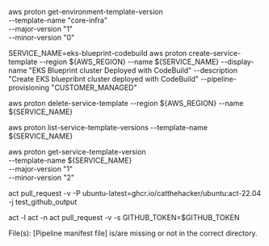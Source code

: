 aws proton get-environment-template-version \
 --template-name "core-infra" \
 --major-version "1" \
 --minor-version "0"

SERVICE_NAME=eks-blueprint-codebuild
aws proton create-service-template --region ${AWS_REGION} --name ${SERVICE_NAME} --display-name "EKS Blueprint cluster Deployed with CodeBuild" --description "Create EKS bluepribnt cluster deployed with CodeBuild" --pipeline-provisioning "CUSTOMER_MANAGED"

aws proton delete-service-template --region ${AWS_REGION} --name ${SERVICE_NAME}

aws proton list-service-template-versions --template-name ${SERVICE_NAME}

aws proton get-service-template-version \
 --template-name ${SERVICE_NAME} \
 --major-version "1" \
 --minor-version "2"

act pull_request -v -P ubuntu-latest=ghcr.io/catthehacker/ubuntu:act-22.04 -j test_github_output

act -l
act -n
act pull_request -v -s GITHUB_TOKEN=$GITHUB_TOKEN


File(s): [Pipeline manifest file] is/are missing or not in the correct directory.